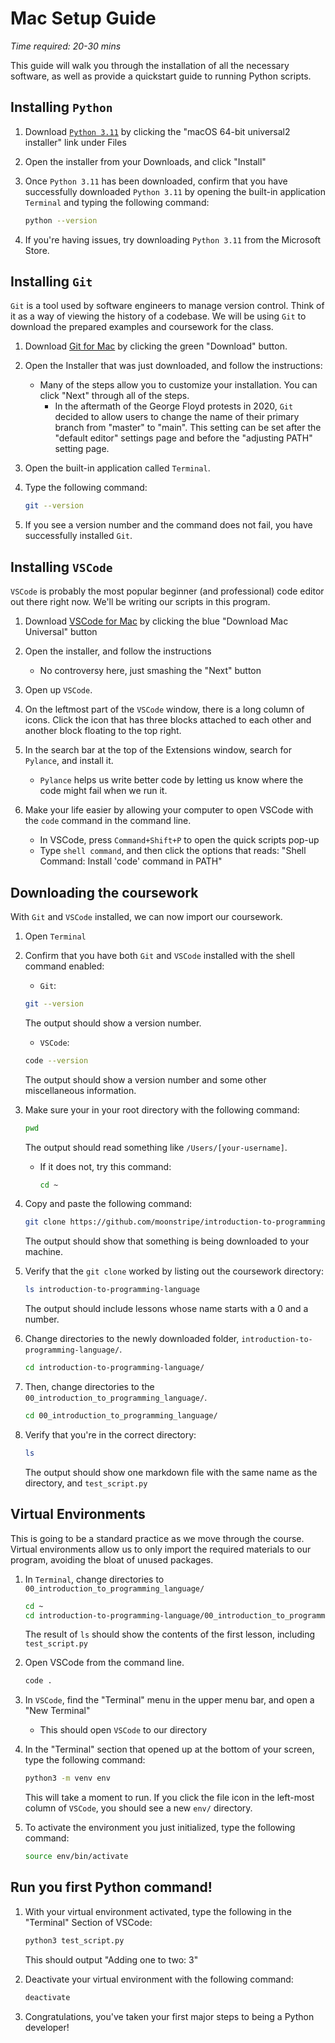 # Mac Setup Guide

*Time required: 20-30 mins*

This guide will walk you through the installation of all the necessary software, as well as provide a quickstart guide to running Python scripts.

## Installing `Python`

1. Download [`Python 3.11`](https://python.org/downloads/release/python-3111/) by clicking the "macOS 64-bit universal2 installer" link under Files

2. Open the installer from your Downloads, and click "Install"

3. Once `Python 3.11` has been downloaded, confirm that you have successfully downloaded `Python 3.11` by opening the built-in application `Terminal` and typing the following command:
    ```bash
    python --version
    ```

4. If you're having issues, try downloading `Python 3.11` from the Microsoft Store.
   
## Installing `Git`

`Git` is a tool used by software engineers to manage version control. Think of it as a way of viewing the history of a codebase. We will be using `Git` to download the prepared examples and coursework for the class.

1. Download [Git for Mac](https://sourceforge.net/projects/git-osx-installer/) by clicking the green "Download" button.

2. Open the Installer that was just downloaded, and follow the instructions:
   - Many of the steps allow you to customize your installation. You can click "Next" through all of the steps.
     - In the aftermath of the George Floyd protests in 2020, `Git` decided to allow users to change the name of their primary branch from "master" to "main". This setting can be set after the "default editor" settings page and before the "adjusting PATH" setting page.

3. Open the built-in application called `Terminal`.
   
4. Type the following command: 
    ```bash
    git --version
    ```
5. If you see a version number and the command does not fail, you have successfully installed `Git`.

## Installing `VSCode`

`VSCode` is probably the most popular beginner (and professional) code editor out there right now. We'll be writing our scripts in this program.

1. Download [VSCode for Mac](https://code.visualstudio.com/) by clicking the blue "Download Mac Universal" button

2. Open the installer, and follow the instructions
    - No controversy here, just smashing the "Next" button

3. Open up `VSCode`.
   
4. On the leftmost part of the `VSCode` window, there is a long column of icons. Click the icon that has three blocks attached to each other and another block floating to the top right.

5. In the search bar at the top of the Extensions window, search for `Pylance`, and install it.
   - `Pylance` helps us write better code by letting us know where the code might fail when we run it. 

6. Make your life easier by allowing your computer to open VSCode with the `code` command in the command line. 
    - In VSCode, press `Command+Shift+P` to open the quick scripts pop-up
    - Type `shell command`, and then click the options that reads: "Shell Command: Install 'code' command in PATH"

## Downloading the coursework

With `Git` and `VSCode` installed, we can now import our coursework. 

1. Open `Terminal`
2. Confirm that you have both `Git` and `VSCode` installed with the shell command enabled:
    - `Git`: 
    ```bash
    git --version
    ```
    The output should show a version number.

    - `VSCode`: 
    ```bash
    code --version
    ```
    The output should show a version number and some other miscellaneous information.
3. Make sure your in your root directory with the following command:
    ```bash
    pwd
    ```
    The output should read something like `/Users/[your-username]`.
    - If it does not, try this command:
        ```bash
        cd ~
        ```

4. Copy and paste the following command:
    ```bash
    git clone https://github.com/moonstripe/introduction-to-programming-language.git
    ```
    The output should show that something is being downloaded to your machine.

5. Verify that the `git clone` worked by listing out the coursework directory:
    ```bash
    ls introduction-to-programming-language
    ```
    The output should include lessons whose name starts with a 0 and a number. 

6. Change directories to the newly downloaded folder, `introduction-to-programming-language/`.
    ```bash
    cd introduction-to-programming-language/
    ```

7. Then, change directories to the `00_introduction_to_programming_language/`.
    ```bash
    cd 00_introduction_to_programming_language/
    ```

8. Verify that you're in the correct directory:
    ```bash
    ls
    ```
    The output should show one markdown file with the same name as the directory, and `test_script.py`

## Virtual Environments

This is going to be a standard practice as we move through the course. Virtual environments allow us to only import the required materials to our program, avoiding the bloat of unused packages.

1. In `Terminal`, change directories to `00_introduction_to_programming_language/`
    ```bash
    cd ~
    cd introduction-to-programming-language/00_introduction_to_programming_language/
    ```
    The result of `ls` should show the contents of the first lesson, including `test_script.py`

2. Open VSCode from the command line.
    ```bash
    code .
    ```
3. In `VSCode`, find the "Terminal" menu in the upper menu bar, and open a "New Terminal"
   - This should open `VSCode` to our directory

4. In the "Terminal" section that opened up at the bottom of your screen, type the following command:
    ```bash
    python3 -m venv env
    ```
    This will take a moment to run. If you click the file icon in the left-most column of `VSCode`, you should see a new `env/` directory.
5. To activate the environment you just initialized, type the following command:
    ```bash
    source env/bin/activate
    ```

## Run you first Python command!

1. With your virtual environment activated, type the following in the "Terminal" Section of VSCode:
    ```bash
    python3 test_script.py
    ```
    This should output "Adding one to two: 3"

2. Deactivate your virtual environment with the following command:

    ```bash
    deactivate
    ```

3. Congratulations, you've taken your first major steps to being a Python developer!